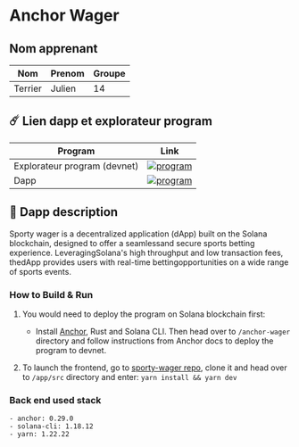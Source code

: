 # Anchor Wager

## Nom apprenant

| Nom     | Prenom | Groupe |
| ------- | ------ | ------ |
| Terrier | Julien | 14     |

## ☄️ Lien dapp et explorateur program

| Program                      | Link                                                                                                                                                                                                           |
| ---------------------------- | -------------------------------------------------------------------------------------------------------------------------------------------------------------------------------------------------------------- |
| Explorateur program (devnet) | [ ![program](https://explorer.solana.com/_next/static/media/dark-explorer-logo.8d80d8ed.svg)](https://explorer.solana.com/address/6jHCAwbMrxP8RoRyvRnEMuHDXi2gBM6RuUWvygRSEeok?ref=alphasec.io&cluster=devnet) |
| Dapp                         | [ ![program](https://i.postimg.cc/hjNL174N/NFL.webp)](https://sporty-wager.vercel.app/)                                                                                                                        |

## 📗 Dapp description

Sporty wager is a decentralized application (dApp) built on the Solana blockchain, designed to offer a seamlessand secure sports betting experience. LeveragingSolana's high throughput and low transaction fees, thedApp provides users with real-time bettingopportunities on a wide range of sports events.

### How to Build & Run

1. You would need to deploy the program on Solana blockchain first:

   - Install [Anchor](https://www.anchor-lang.com/), Rust and Solana CLI. Then head over to `/anchor-wager` directory and follow instructions from Anchor docs to deploy the program to devnet.

2. To launch the frontend, go to [sporty-wager repo](https://github.com/activiteOCR/sporty-wager), clone it and head over to `/app/src` directory and enter: `yarn install && yarn dev`

### Back end used stack

    - anchor: 0.29.0
    - solana-cli: 1.18.12
    - yarn: 1.22.22
